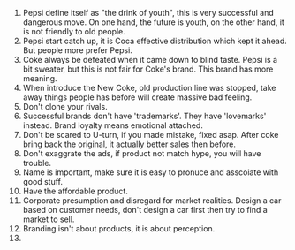 1. Pepsi define itself as "the drink of youth", this is very successful and dangerous move. On one hand, the future is youth, on the other hand, it is not friendly to old people.
2. Pepsi start catch up, it is Coca effective distribution which kept it ahead. But people more prefer Pepsi. 
3. Coke always be defeated when it came down to blind taste. Pepsi is a bit sweater, but this is not fair for Coke's brand. This brand has more meaning.
4. When introduce the New Coke, old production line was stopped, take away things people has before will create massive bad feeling.
5. Don't clone your rivals. 
6. Successful brands don't have 'trademarks'. They have 'lovemarks' instead. Brand loyalty means emotional attached. 
7. Don't be scared to U-turn, if you made mistake, fixed asap. After coke bring back the original, it actually better sales then before. 
8. Don't exaggrate the ads, if product not match hype, you will have trouble.
9. Name is important, make sure it is easy to pronuce and asscoiate with good stuff. 
10. Have the affordable product. 
11. Corporate presumption and disregard for market realities. Design a car based on customer needs, don't design a car first then try to find a market to sell. 
12. Branding isn't about products, it is about perception.
13. 
